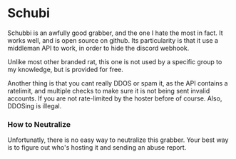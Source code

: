 # Schubi

Schubbi is an awfully good grabber, and the one I hate the most in fact. It works well, and is open source on github. Its particularity is that it use a middleman API to work, in order to hide the discord webhook.

Unlike most other branded rat, this one is not used by a specific group to my knowledge, but is provided for free.

Another thing is that you cant really DDOS or spam it, as the API contains a ratelimit, and multiple checks to make sure it is not being sent invalid accounts. If you are not rate-limited by the hoster before of course. Also, DDOSing is illegal.
### How to Neutralize

Unfortunatly, there is no easy way to neutralize this grabber. Your best way is to figure out who's hosting it and sending an abuse report. 

